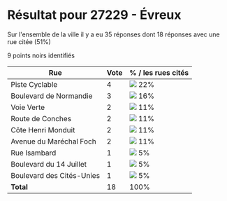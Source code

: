 # Résultat pour 27229 - Évreux

Sur l'ensemble de la ville il y a eu 35 réponses dont 18 réponses avec une rue citée (51%)

9 points noirs identifiés

| Rue | Vote | % / les rues cités|
|-----|------|-------------------|
| Piste Cyclable | 4 | <img src="../../img/bar_22.gif" />&nbsp;22%|
| Boulevard de Normandie | 3 | <img src="../../img/bar_16.gif" />&nbsp;16%|
| Voie Verte | 2 | <img src="../../img/bar_11.gif" />&nbsp;11%|
| Route de Conches | 2 | <img src="../../img/bar_11.gif" />&nbsp;11%|
| Côte Henri Monduit | 2 | <img src="../../img/bar_11.gif" />&nbsp;11%|
| Avenue du Maréchal Foch | 2 | <img src="../../img/bar_11.gif" />&nbsp;11%|
| Rue Isambard | 1 | <img src="../../img/bar_5.gif" />&nbsp;5%|
| Boulevard du 14 Juillet | 1 | <img src="../../img/bar_5.gif" />&nbsp;5%|
| Boulevard des Cités-Unies | 1 | <img src="../../img/bar_5.gif" />&nbsp;5%|
| **Total** | 18 | 100%|
